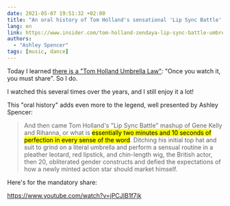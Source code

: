 ```yaml
---
date: 2021-05-07 19:51:32 +02:00
title: "An oral history of Tom Holland's sensational 'Lip Sync Battle' performance"
lang: en
link: https://www.insider.com/tom-holland-zendaya-lip-sync-battle-umbrella-oral-history-2021-5
authors:
  - "Ashley Spencer"
tags: [music, dance]
---
```


Today I learned [there is a "Tom Holland Umbrella Law"](https://news.avclub.com/it-s-tom-holland-umbrella-o-clock-somewhere-1845588216): "Once you watch it, you must share". So I do.

I watched this several times over the years, and I still enjoy it a lot!

This "oral history" adds even more to the legend, well presented by Ashley Spencer:

> And then came Tom Holland's "Lip Sync Battle" mashup of Gene Kelly and Rihanna, or what is <mark>essentially two minutes and 10 seconds of perfection in every sense of the word</mark>. Ditching his initial top hat and suit to grind on a literal umbrella and perform a sensual routine in a pleather leotard, red lipstick, and chin-length wig, the British actor, then 20, obliterated gender constructs and defied the expectations of how a newly minted action star should market himself.

Here's for the mandatory share:

https://www.youtube.com/watch?v=jPCJIB1f7jk
